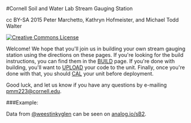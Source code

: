 #Cornell Soil and Water Lab Stream Gauging Station

cc BY-SA 2015 Peter Marchetto, Kathryn Hofmeister, and Michael Todd Walter

<a rel="license" href="http://creativecommons.org/licenses/by-sa/4.0/"><img alt="Creative Commons License" style="border-width:0" src="https://i.creativecommons.org/l/by-sa/4.0/80x15.png" /></a><br />

Welcome! We hope that you'll join us in building your own stream gauging station using the directions on these pages. If you're looking for the build instructions, you can find them in the [BUILD](https://github.com/SoilWaterLab/StreamGauge/blob/master/BUILD.md) page. If you're done with building, you'll want to [UPLOAD](https://github.com/SoilWaterLab/StreamGauge/blob/master/UPLOAD.md) your code to the unit. Finally, once you're done with that, you should [CAL](https://github.com/SoilWaterLab/StreamGauge/blob/master/CAL.md) your unit before deployment.

Good luck, and let us know if you have any questions by e-mailing [pmm223@cornell.edu](mailto:pmm223@cornell.edu).

###Example:

Data from [@weestinkyglen](http://twitter.com/weestinkyglen) can be seen on [analog.io/sB2](http://analog.io/sB2).